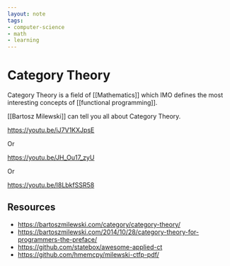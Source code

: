 ```yaml
---
layout: note
tags:
- computer-science
- math
- learning
---
```


# Category Theory

Category Theory is a field of [[Mathematics]] which IMO defines the most interesting concepts of [[functional programming]].

[[Bartosz Milewski]] can tell you all about Category Theory.


https://youtu.be/iJ7V1KXJpsE

Or

https://youtu.be/JH_Ou17_zyU

Or

https://youtu.be/I8LbkfSSR58

## Resources

- https://bartoszmilewski.com/category/category-theory/
- https://bartoszmilewski.com/2014/10/28/category-theory-for-programmers-the-preface/
- https://github.com/statebox/awesome-applied-ct
- https://github.com/hmemcpy/milewski-ctfp-pdf/

